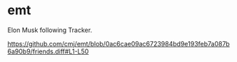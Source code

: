 # emt
Elon Musk following Tracker.

https://github.com/cmj/emt/blob/0ac6cae09ac6723984bd9e193feb7a087b6a90b9/friends.diff#L1-L50
